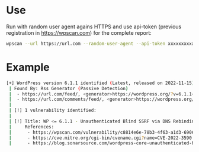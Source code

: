 # Use

Run with random user agent agains HTTPS and use api-token (previous registration in https://wpscan.com) for the complete report:

```bash
wpscan --url https://url.com --random-user-agent --api-token xxxxxxxxxxxxxxxxxxxxxxxxxxxxxxxx
```

# Example

```bash
[+] WordPress version 6.1.1 identified (Latest, released on 2022-11-15).
 | Found By: Rss Generator (Passive Detection)
 |  - https://url.com/feed/, <generator>https://wordpress.org/?v=6.1.1</generator>
 |  - https://url.com/comments/feed/, <generator>https://wordpress.org/?v=6.1.1</generator>
 |
 | [!] 1 vulnerability identified:
 |
 | [!] Title: WP <= 6.1.1 - Unauthenticated Blind SSRF via DNS Rebinding
 |     References:
 |      - https://wpscan.com/vulnerability/c8814e6e-78b3-4f63-a1d3-6906a84c1f11
 |      - https://cve.mitre.org/cgi-bin/cvename.cgi?name=CVE-2022-3590
 |      - https://blog.sonarsource.com/wordpress-core-unauthenticated-blind-ssrf/
```

